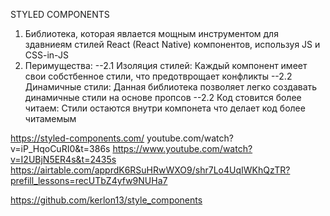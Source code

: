 STYLED COMPONENTS
1. Библиотека, которая явлается мощным инструментом для здавниеям стилей React (React Native) компонентов, используя JS и CSS-in-JS
2. Перимущества:
    --2.1 Изоляция стилей: Каждый компонент имеет свои собстбенное стили, что предотврощает конфликты
    --2.2 Динамичные стили: Данная библиотека позволяет легко создавать динамичные стили на основе пропсов
    --2.2 Код стовится более читаем: Стили остаются внутри компонета что делает код более читамемым




https://styled-components.com/
youtube.com/watch?v=iP_HqoCuRI0&t=386s
https://www.youtube.com/watch?v=I2UBjN5ER4s&t=2435s
https://airtable.com/apprdK6RSuHRwWXO9/shr7Lo4UqIWKhQzTR?prefill_lessons=recUTbZ4yfw9NUHa7



https://github.com/kerlon13/style_components
